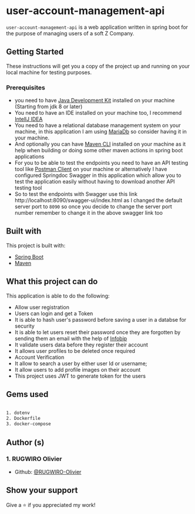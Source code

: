 # user-account-management-api

`user-account-management-api` is a web application written in spring boot for the purpose of managing users of a soft Z Company.

## Getting Started

These instructions will get you a copy of the project up and running on your local machine for testing purposes.

### Prerequisites

- you need to have [Java Development Kit](https://www.oracle.com/java/technologies/downloads/) installed on your machine (Starting from jdk 8 or later)
- You need to have an IDE installed on your machine too, I recommend [IntellJ IDEA](https://www.jetbrains.com/idea/)
- You need to have a relational database management system on your machine, in this application I am using [MariaDb](https://go.mariadb.com/download-mariadb-server-community.html) so consider having it in your machine.
- And optionally you can have [Maven CLI](https://maven.apache.org/ref/3.6.1/maven-embedder/cli.html) installed on your machine as it help when building or doing some other maven actions in spring boot applications
- For you to be able to test the endpoints you need to have an API testing tool like [Postman Client](https://www.postman.com/downloads) on your machine or alternatively I have configured Springdoc Swagger in this application which allow you to test the application easily without having to download another API testing tool
- So to test the endpoints with Swagger use this link http://localhost:8090/swagger-ui/index.html as I changed the default server port to ``8090`` so once you decide to change the server port number remember to change it in the above swagger link too


## Built with
This project is built with:
- [Spring Boot](https://spring.io)
- [Maven](https://maven.apache.org/)

## What this project can do

This application is able to do the following: 
- Allow user registration
- Users can login and get a Token
- It is able to hash user's password before saving a user in a databse for security
- It is able to let users reset their password once they are forgotten by sending them an email with the help of [Infobip](https://www.infobip.com)
- It validate users data before they register their account
- It allows user profiles to be deleted once required
- Account Verification
- It allow to search a user by either user Id or username;
- It allow users to add profile images on their account
- This project uses JWT to generate token for the users

## Gems used

```bash

1. dotenv
2. Dockerfile
3. docker-compose
```
## Author (s)
### 1. RUGWIRO Olivier
* Github: [@RUGWIRO-Olivier](https://github.com/RUGWIRO-Olivier)

## Show your support 
Give a ⭐️ if you appreciated my work!
